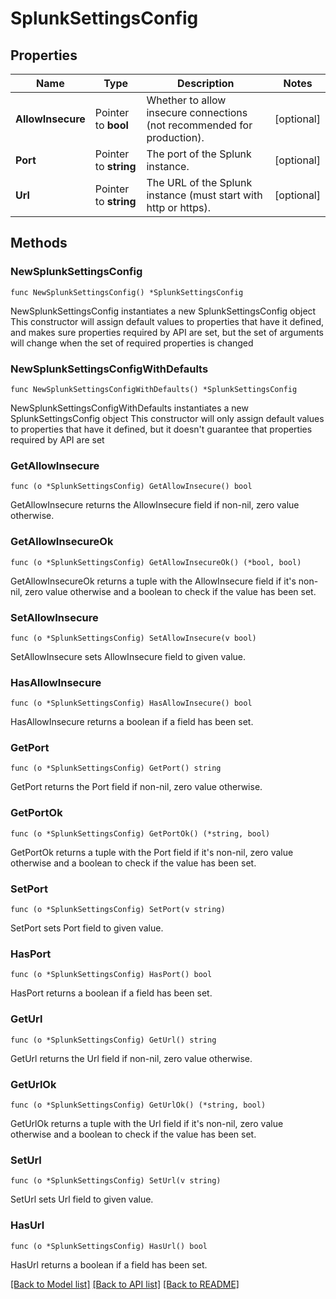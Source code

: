 # SplunkSettingsConfig

## Properties

Name | Type | Description | Notes
------------ | ------------- | ------------- | -------------
**AllowInsecure** | Pointer to **bool** | Whether to allow insecure connections (not recommended for production). | [optional] 
**Port** | Pointer to **string** | The port of the Splunk instance. | [optional] 
**Url** | Pointer to **string** | The URL of the Splunk instance (must start with http or https). | [optional] 

## Methods

### NewSplunkSettingsConfig

`func NewSplunkSettingsConfig() *SplunkSettingsConfig`

NewSplunkSettingsConfig instantiates a new SplunkSettingsConfig object
This constructor will assign default values to properties that have it defined,
and makes sure properties required by API are set, but the set of arguments
will change when the set of required properties is changed

### NewSplunkSettingsConfigWithDefaults

`func NewSplunkSettingsConfigWithDefaults() *SplunkSettingsConfig`

NewSplunkSettingsConfigWithDefaults instantiates a new SplunkSettingsConfig object
This constructor will only assign default values to properties that have it defined,
but it doesn't guarantee that properties required by API are set

### GetAllowInsecure

`func (o *SplunkSettingsConfig) GetAllowInsecure() bool`

GetAllowInsecure returns the AllowInsecure field if non-nil, zero value otherwise.

### GetAllowInsecureOk

`func (o *SplunkSettingsConfig) GetAllowInsecureOk() (*bool, bool)`

GetAllowInsecureOk returns a tuple with the AllowInsecure field if it's non-nil, zero value otherwise
and a boolean to check if the value has been set.

### SetAllowInsecure

`func (o *SplunkSettingsConfig) SetAllowInsecure(v bool)`

SetAllowInsecure sets AllowInsecure field to given value.

### HasAllowInsecure

`func (o *SplunkSettingsConfig) HasAllowInsecure() bool`

HasAllowInsecure returns a boolean if a field has been set.

### GetPort

`func (o *SplunkSettingsConfig) GetPort() string`

GetPort returns the Port field if non-nil, zero value otherwise.

### GetPortOk

`func (o *SplunkSettingsConfig) GetPortOk() (*string, bool)`

GetPortOk returns a tuple with the Port field if it's non-nil, zero value otherwise
and a boolean to check if the value has been set.

### SetPort

`func (o *SplunkSettingsConfig) SetPort(v string)`

SetPort sets Port field to given value.

### HasPort

`func (o *SplunkSettingsConfig) HasPort() bool`

HasPort returns a boolean if a field has been set.

### GetUrl

`func (o *SplunkSettingsConfig) GetUrl() string`

GetUrl returns the Url field if non-nil, zero value otherwise.

### GetUrlOk

`func (o *SplunkSettingsConfig) GetUrlOk() (*string, bool)`

GetUrlOk returns a tuple with the Url field if it's non-nil, zero value otherwise
and a boolean to check if the value has been set.

### SetUrl

`func (o *SplunkSettingsConfig) SetUrl(v string)`

SetUrl sets Url field to given value.

### HasUrl

`func (o *SplunkSettingsConfig) HasUrl() bool`

HasUrl returns a boolean if a field has been set.


[[Back to Model list]](../README.md#documentation-for-models) [[Back to API list]](../README.md#documentation-for-api-endpoints) [[Back to README]](../README.md)


